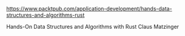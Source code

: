 https://www.packtpub.com/application-development/hands-data-structures-and-algorithms-rust

Hands-On Data Structures and Algorithms with Rust
Claus Matzinger